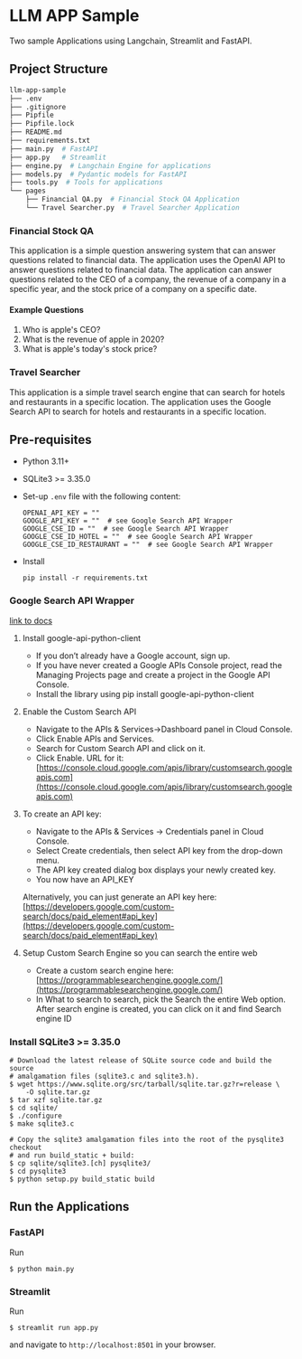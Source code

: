 # LLM APP Sample

Two sample Applications using Langchain, Streamlit and FastAPI.

## Project Structure

```bash
llm-app-sample
├── .env
├── .gitignore
├── Pipfile
├── Pipfile.lock
├── README.md
├── requirements.txt
├── main.py  # FastAPI 
├── app.py   # Streamlit
├── engine.py  # Langchain Engine for applications
├── models.py  # Pydantic models for FastAPI
├── tools.py  # Tools for applications
└── pages
    ├── Financial QA.py  # Financial Stock QA Application
    └── Travel Searcher.py  # Travel Searcher Application
```

### Financial Stock QA

This application is a simple question answering system that can answer questions related to financial data. The application uses the OpenAI API to answer questions related to financial data. The application can answer questions related to the CEO of a company, the revenue of a company in a specific year, and the stock price of a company on a specific date.

#### Example Questions
1. Who is apple's CEO?
2. What is the revenue of apple in 2020?
3. What is apple's today's stock price?

### Travel Searcher

This application is a simple travel search engine that can search for hotels and restaurants in a specific location. The application uses the Google Search API to search for hotels and restaurants in a specific location. 

## Pre-requisites

* Python 3.11+
* SQLite3 >= 3.35.0
* Set-up `.env` file with the following content:

    ```shell
    OPENAI_API_KEY = ""
    GOOGLE_API_KEY = ""  # see Google Search API Wrapper
    GOOGLE_CSE_ID = ""  # see Google Search API Wrapper
    GOOGLE_CSE_ID_HOTEL = ""  # see Google Search API Wrapper
    GOOGLE_CSE_ID_RESTAURANT = ""  # see Google Search API Wrapper
    ```
* Install

    ```shell
    pip install -r requirements.txt
    ```

### Google Search API Wrapper
    
[link to docs](https://api.python.langchain.com/en/latest/utilities/langchain_community.utilities.google_search.GoogleSearchAPIWrapper.html)

1. Install google-api-python-client 
    - If you don’t already have a Google account, sign up. 
    - If you have never created a Google APIs Console project, read the Managing Projects page and create a project in the Google API Console. 
    - Install the library using pip install google-api-python-client

2. Enable the Custom Search API 
    - Navigate to the APIs & Services→Dashboard panel in Cloud Console. 
    - Click Enable APIs and Services. 
    - Search for Custom Search API and click on it. 
    - Click Enable. 
    URL for it: [https://console.cloud.google.com/apis/library/customsearch.googleapis.com](https://console.cloud.google.com/apis/library/customsearch.googleapis.com)

3. To create an API key: 
    - Navigate to the APIs & Services → Credentials panel in Cloud Console. 
    - Select Create credentials, then select API key from the drop-down menu. 
    - The API key created dialog box displays your newly created key. 
    - You now have an API_KEY

    Alternatively, you can just generate an API key here: [https://developers.google.com/custom-search/docs/paid_element#api_key](https://developers.google.com/custom-search/docs/paid_element#api_key)

4. Setup Custom Search Engine so you can search the entire web 
    - Create a custom search engine here: [https://programmablesearchengine.google.com/](https://programmablesearchengine.google.com/) 
    - In What to search to search, pick the Search the entire Web option. After search engine is created, you can click on it and find Search engine ID


### Install SQLite3 >= 3.35.0

```shell
# Download the latest release of SQLite source code and build the source
# amalgamation files (sqlite3.c and sqlite3.h).
$ wget https://www.sqlite.org/src/tarball/sqlite.tar.gz?r=release \
    -O sqlite.tar.gz
$ tar xzf sqlite.tar.gz
$ cd sqlite/
$ ./configure
$ make sqlite3.c

# Copy the sqlite3 amalgamation files into the root of the pysqlite3 checkout
# and run build_static + build:
$ cp sqlite/sqlite3.[ch] pysqlite3/
$ cd pysqlite3
$ python setup.py build_static build
```

## Run the Applications

### FastAPI

Run 

```shell
$ python main.py
```

### Streamlit

Run 

```shell
$ streamlit run app.py
```

and navigate to `http://localhost:8501` in your browser.